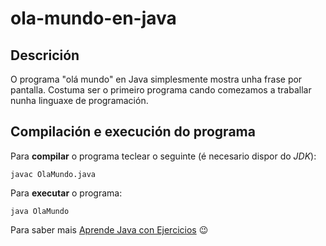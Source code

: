 # ola-mundo-en-java

## Descrición

O programa "olá mundo" en Java simplesmente mostra unha frase por pantalla. Costuma ser o primeiro programa cando comezamos a traballar nunha
linguaxe de programación.

## Compilación e execución do programa

Para **compilar** o programa teclear o seguinte (é necesario dispor do *JDK*):
```console
javac OlaMundo.java
```
Para **executar** o programa:
```console
java OlaMundo
```
Para saber mais [Aprende Java con Ejercicios](https://learnpub.com/aprendejava) :wink:
